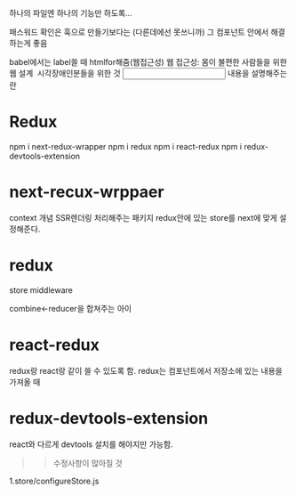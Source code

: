 하나의 파일엔 하나의 기능만 하도록...

패스워드 확인은 훅으로 만들기보다는 (다른데에선 못쓰니까) 그 컴포넌트 안에서 해결하는게 좋음

babel에서는 label쓸 때 htmlfor해줌(웹접근성)
웹 접근성:
몸이 불편한 사람들을 위한 웹 설계
<img alt="">
시각장애인분들을 위한 것
<input title="">
내용을 설명해주는 란






# Redux 

npm i next-redux-wrapper
npm i redux
npm i react-redux
npm i redux-devtools-extension


# next-recux-wrppaer
context 개념
SSR렌더링 처리해주는 패키지
redux안에 있는 store를 next에 맞게 설정해준다. 
# redux
store middleware



combine<-reducer을 합쳐주는 아이


# react-redux
redux랑 react랑 같이 쓸 수 있도록 함.
redux는 컴포넌트에서 저장소에 있는 내용을 가져올 때


# redux-devtools-extension
react와 다르게 devtools 설치를 해야지만 가능함.


>>수정사항이 많아질 것

1.store/configureStore.js
